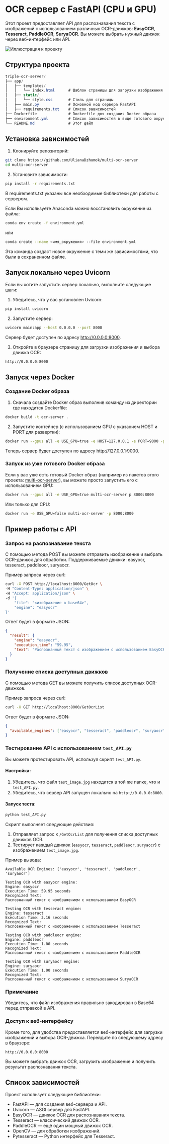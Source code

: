 # OCR сервер с FastAPI (CPU и GPU)

Этот проект предоставляет API для распознавания текста с изображений с использованием различных OCR-движков: **EasyOCR**, **Tesseract**, **PaddleOCR**, **SuryaOCR**. Вы можете выбрать нужный движок через веб-интерфейс или API.

![Иллюстрация к проекту](https://github.com/UlianaDzhumok/triple-ocr-server/blob/main/example.jpg)

## Структура проекта

  ```csharp
  triple-ocr-server/
  ├── app/
  │   ├── templates/
  │   │   └── index.html      # Шаблон страницы для загрузки изображения
  │   ├── static/
  │   │   └── style.css       # Стиль для страницы
  │   ├── main.py             # Основной код сервера FastAPI
  │   ├── requirements.txt    # Список зависимостей
  ├── Dockerfile              # Dockerfile для создания Docker образа
  ├── environment.yml         # Список зависимостей в виде готового окружения Anaconda
  └── README.md               # Этот файл
```
## Установка зависимостей

1. Клонируйте репозиторий:
```bash
git clone https://github.com/UlianaDzhumok/multi-ocr-server
cd multi-ocr-server
```
2. Установите зависимости:
```bash
pip install -r requirements.txt
```

В requirements.txt указаны все необходимые библиотеки для работы с сервером.

Если Вы используете Anaconda можно восстановить окружение из файла:


```bash
conda env create -f environment.yml
```
или
```bash
conda create --name <имя_окружения> --file environment.yml
```
Эта команда создаст новое окружение с теми же зависимостями, что были в сохраненном файле.

## Запуск локально через Uvicorn
Если вы хотите запустить сервер локально, выполните следующие шаги:

1. Убедитесь, что у вас установлен Uvicorn:
```bash
pip install uvicorn
```
2. Запустите сервер:
```bash
uvicorn main:app --host 0.0.0.0 --port 8000
```
Сервер будет доступен по адресу http://0.0.0.0:8000.

3. Откройте в браузере страницу для загрузки изображения и выбора движка OCR:

```arduino
http://0.0.0.0:8000
```
## Запуск через Docker
### Создание Docker образа
1. Сначала создайте Docker образ выполнив команду из директории где находится Dockerfile:
```bash
docker build -t ocr-server .
```
2. Запустите контейнер (с использованием GPU с указанием HOST и PORT для развертки):
```bash
docker run --gpus all -e USE_GPU=true -e HOST=127.0.0.1 -e PORT=9000 -p 9000:9000 ocr-server
```
Теперь сервер будет доступен по адресу http://127.0.0.1:9000.

### Запуск из уже готового Docker образа
Если у вас уже есть готовый Docker образ (например из пакетов этого проекта: [multi-ocr-server](https://github.com/UlianaDzhumok?tab=packages&repo_name=multi-ocr-server)), вы можете просто запустить его с использованием GPU:
```bash
docker run --gpus all -e USE_GPU=true multi-ocr-server p 8000:8000
```
Или только для CPU:
```bash
docker run -e USE_GPU=false multi-ocr-server -p 8000:8000
```
## Пример работы с API
### Запрос на распознавание текста
С помощью метода POST вы можете отправить изображение и выбрать OCR-движок для обработки. 
Поддерживаемые движки: easyocr, tesseract, paddleocr, suryaocr.

Пример запроса через curl:
```bash
curl -X POST http://localhost:8000/GetOcr \
-H "Content-Type: application/json" \
-H "Accept: application/json" \
-d '{
    "file": "<изображение в base64>",
    "engine": "easyocr"
}'
```
Ответ будет в формате JSON:

```json
{
  "result": {
    "engine": "easyocr",
    "execution_time": "59.95",
    "text": "Распознанный текст с изображением с использованием EasyOCR"
  }
}
```

### Получение списка доступных движков
С помощью метода GET вы можете получить список доступных OCR-движков.

Пример запроса через curl:
```bash
curl -X GET http://localhost:8000/GetOcrList
```
Ответ будет в формате JSON:

```json
{
  "available_engines": ["easyocr", "tesseract", "paddleocr", "suryaocr"]
}
```

### Тестирование API с использованием `test_API.py`
Вы можете протестировать API, используя скрипт `test_API.py`. 

#### Настройка:
1. Убедитесь, что файл `test_image.jpg` находится в той же папке, что и `test_API.py`.
2. Убедитесь, что сервер API запущен локально на `http://0.0.0.0:8000`.

#### Запуск теста:
```bash
python test_API.py
```

Скрипт выполняет следующие действия:
1. Отправляет запрос к `/GetOcrList` для получения списка доступных движков OCR.
2. Тестирует каждый движок (`easyocr`, `tesseract`, `paddleocr`, `suryaocr`) с изображением `test_image.jpg`.

Пример вывода:
```
Available OCR Engines: ['easyocr', 'tesseract', 'paddleocr', 'suryaocr']

Testing OCR with easyocr engine:
Engine: easyocr
Execution Time: 59.95 seconds
Recognized Text:
Распознанный текст с изображением с использованием EasyOCR

Testing OCR with tesseract engine:
Engine: tesseract
Execution Time: 3.16 seconds
Recognized Text:
Распознанный текст с изображением с использованием Tesseract

Testing OCR with paddleocr engine:
Engine: paddleocr
Execution Time: 1.00 seconds
Recognized Text:
Распознанный текст с изображением с использованием PaddleOCR

Testing OCR with suryaocr engine:
Engine: suryaocr
Execution Time: 1.00 seconds
Recognized Text:
Распознанный текст с изображением с использованием SuryaOCR
```

### Примечание
Убедитесь, что файл изображения правильно закодирован в Base64 перед отправкой в API.

### Доступ к веб-интерфейсу
Кроме того, для удобства предоставляется веб-интерфейс для загрузки изображений и выбора OCR-движка. Перейдите по следующему адресу в браузере:

```arduino
http://0.0.0.0:8000
```
Вы можете выбрать движок OCR, загрузить изображение и получить результат распознавания текста.

## Список зависимостей
Проект использует следующие библиотеки:

- FastAPI — для создания веб-сервера и API.
- Uvicorn — ASGI сервер для FastAPI.
- EasyOCR — движок OCR для распознавания текста.
- Tesseract — классический движок OCR.
- PaddleOCR — ещё один мощный движок OCR.
- OpenCV — для обработки изображений.
- Pytesseract — Python интерфейс для Tesseract.

